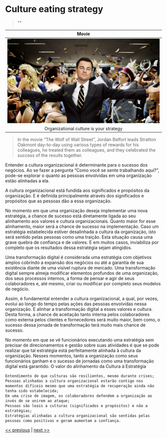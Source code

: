 # Culture eating strategy

>""

| Movie |
| :---: |
|![](../../images/culture_eating_strategy.png)|
|Organizational culture is your strategy|

>In the movie “The Wolf of Wall Street”, Jordan Belfort leads Stratton Oakmont day-to-day using various types of rewards for his colleagues, he treated them as colleagues, and they celebrated the success of the results together.

Entender a cultura organizacional é determinante para o sucesso dos negócios. Ao se fazer a pergunta “Como você se sente trabalhando aqui?”, pode-se explorar o quanto as pessoas envolvidas em uma organização estão alinhadas a ela.

A cultura organizacional está fundida aos significados e propósitos da organização. E é definida principalmente através dos significados e propósitos que as pessoas dão a essa organização.

No momento em que uma organização deseja implementar uma nova estratégia, a chance de sucesso está diretamente ligada ao seu alinhamento aos valores e cultura organizacionais. Quanto maior for esse alinhamento, maior será a chance de sucesso na implementação. Caso um estratégia estabelecida estiver desalinhada a cultura da organização, isto será sentido pelas pessoas como uma traição. Esta situação causa uma grave quebra de confiança e de valores. E em muitos casos, inviabiliza por completo que os resultados dessa estratégia sejam atingidos.

Uma transformação digital é considerada uma estratégia com objetivos amplos cobrindo a expansão dos negócios ou até a garantia de sua existência diante de uma visível ruptura de mercado. Uma transformação digital sempre almeja modificar elementos profundos de uma organização, dos seus processos internos, a forma de pensar e agir de seus colaboradores e, até mesmo, criar ou modificar por completo seus modelos de negócio.

Assim, é fundamental entender a cultura organizacional, a qual, por vezes, evolui ao longo do tempo pelas ações das pessoas envolvidas nessa organização. E alinhar a transformação digital a esses valores e cultura. Desta forma, a chance de aceitação tanto interna pelos colaboradores como externa pelos clientes e fornecedores será muito maior, bem como, o sucesso dessa jornada de transformação terá muito mais chance de sucesso.

No momento em que se vê funcionários executando uma estratégia sem precisar de direcionamentos e gestão sobre suas atividades é que se pode realizar que tal estratégia está perfeitamente alinhada à cultura da organização. Nesses momentos, tanto a organização como seus funcionários ganham e o sucesso de jornadas como uma transformação digital está garantido.
O valor do alinhamento da Cultura à Estratégia

    Entendimento de que culturas são resilientes, mesmo durante crises;
    Pessoas alinhadas a cultura organizacional estarão contigo nos momentos difíceis mesmo que uma estratégia de recuperação ainda não tenha sido estabelecida;
    Em uma crise de imagem, os colaboradores defendem a organização ao invés de se unirem ao ataque;
    Pessoas são leais a culturas (significados e propósitos) e não a estratégias;
    Estratégias alinhadas a cultura organizacional são sentidas pelas pessoas como positivas e geram aumentam a confiança.

[<< previous](1-trust_as_a_starting_point.md) | [next >>](3-whats_in_for_me.md)
